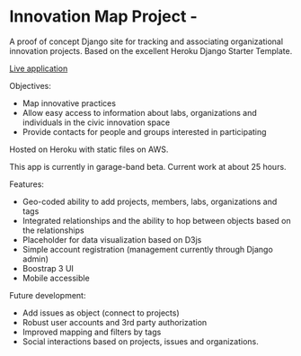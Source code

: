 
# Innovation Map Project - 

A proof of concept Django site for tracking and associating organizational innovation projects. Based on the excellent Heroku Django Starter Template.

[Live application](http://innovationmap.herokuapp.com)

Objectives:

* Map innovative practices
* Allow easy access to information about labs, organizations and individuals in the civic innovation space
* Provide contacts for people and groups interested in participating

Hosted on Heroku with static files on AWS.

This app is currently in garage-band beta.  Current work at about 25 hours.

Features:
* Geo-coded ability to add projects, members, labs, organizations and tags
* Integrated relationships and the ability to hop between objects based on the relationships
* Placeholder for data visualization based on D3js
* Simple account registration (management currently through Django admin)
* Boostrap 3 UI
* Mobile accessible

Future development:

* Add issues as object (connect to projects)
* Robust user accounts and 3rd party authorization
* Improved mapping and filters by tags
* Social interactions based on projects, issues and organizations.
